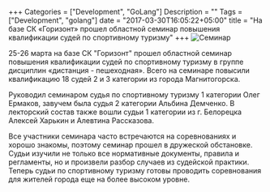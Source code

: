 +++
Categories = ["Development", "GoLang"]
Description = ""
Tags = ["Development", "golang"]
date = "2017-03-30T16:05:22+05:00"
title = "На базе СК «Горизонт» прошел областной семинар повышения квалификации судей по спортивному туризму"
+++
![Семинар](/images/sem2017.jpg)

<!--more-->

25-26 марта на базе СК "Горизонт" прошел областной семинар повышения квалификации судей по спортивному туризму в группе дисциплин «дистанция - пешеходная». Всего на семинаре повысили квалификацию 18 судей 2 и 3 категории из города Магнитогорска.

Руководил семинаром судья по спортивному туризму 1 категории Олег Ермаков, завучем была судья 2 категории Альбина Демченко. В лекторский состав также вошли судьи 1 категории из г. Белорецка Алексей Харькин и Алевтина Рассказова.

Все участники семинара часто встречаются на соревнованиях и хорошо знакомы, поэтому семинар прошел в дружеской обстановке. Судьи изучили не только все нормативные документы, правила и регламенты, но и произвели разбор случаев из судейской практики. Теперь судьи по спортивному туризму готовы проводить соревнования для жителей города еще на более высоком уровне.